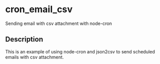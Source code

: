 # cron_email_csv
Sending email with csv attachment with node-cron

## Description
This is an example of using node-cron and json2csv to send scheduled emails with csv attachment.
